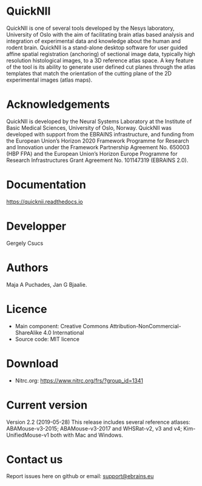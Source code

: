 # QuickNII

QuickNII is one of several tools developed by the Nesys laboratory, University of Oslo with the aim of facilitating brain atlas based analysis and integration of experimental data and knowledge about the human and rodent brain.
QuickNII is a stand-alone desktop software for user guided affine spatial registration (anchoring) of sectional image data, typically high resolution histological images, to a 3D reference atlas space.
A key feature of the tool is its ability to generate user defined cut planes through the atlas templates that match the orientation of the cutting plane of the 2D experimental images (atlas maps).

# Acknowledgements
QuickNII is developed by the Neural Systems Laboratory at the Institute of Basic Medical Sciences, University of Oslo, Norway. QuickNII was developed with support from the EBRAINS infrastructure, and funding from the European Union’s Horizon 2020 Framework Programme for Research and Innovation under the Framework Partnership Agreement No. 650003 (HBP FPA) and the European Union’s Horizon Europe Programme for Research Infrastructures Grant Agreement No. 101147319 (EBRAINS 2.0).


# Documentation
https://quicknii.readthedocs.io

# Developper
Gergely Csucs

# Authors
 Maja A Puchades, Jan G Bjaalie. 

# Licence
- Main component: Creative Commons Attribution-NonCommercial-ShareAlike 4.0 International
- Source code: MIT licence

# Download
- Nitrc.org: https://www.nitrc.org/frs/?group_id=1341

# Current version
Version 2.2 (2019-05-28) This release includes several reference atlases: ABAMouse-v3-2015; ABAMouse-v3-2017 and WHSRat-v2, v3 and v4; Kim-UnifiedMouse-v1 both with Mac and Windows.
  
# Contact us
Report issues here on github or email: support@ebrains.eu





